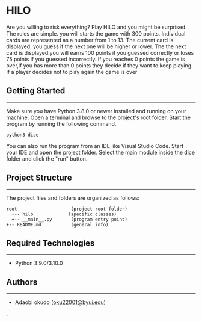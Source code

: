 # HILO
Are you willing to risk everything? Play HILO and you might be surprised. The rules are simple. you will  starts the game with 300 points.
Individual cards are represented as a number from 1 to 13.
The current card is displayed.
you guess if the next one will be higher or lower.
The the next card is displayed.you will earns 100 points if you guessed correctly or loses 75 points if you guessed incorrectly.
If you reaches 0 points the game is over,If you has more than 0 points they decide if they want to keep playing.
If a player decides not to play again the game is over

## Getting Started
---
Make sure you have Python 3.8.0 or newer installed and running on your machine. Open a terminal and 
browse to the project's root folder. Start the program by running the following command.
```
python3 dice 
```
You can also run the program from an IDE like Visual Studio Code. Start your IDE and open the 
project folder. Select the main module inside the dice folder and click the "run" button.

## Project Structure
---
The project files and folders are organized as follows:
```
root                    (project root folder)            
  +-- hilo             (specific classes)
  +-- __main__.py       (program entry point)
+-- README.md           (general info)
```

## Required Technologies
---
* Python 3.9.0/3.10.0

## Authors
---
* Adaobi okudo (oku22001@byui.edu)






.
